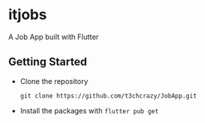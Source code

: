 # itjobs

A Job App built with Flutter

## Getting Started

- Clone the repository

    `git clone https://github.com/t3chcrazy/JobApp.git`

- Install the packages with `flutter pub get`